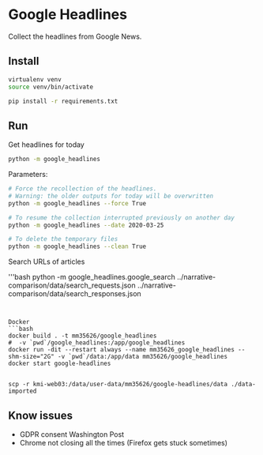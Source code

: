 # Google Headlines

Collect the headlines from Google News.

## Install

```bash
virtualenv venv
source venv/bin/activate

pip install -r requirements.txt
```

## Run

Get headlines for today

```bash
python -m google_headlines
```

Parameters:

```bash
# Force the recollection of the headlines.
# Warning: the older outputs for today will be overwritten
python -m google_headlines --force True

# To resume the collection interrupted previously on another day
python -m google_headlines --date 2020-03-25

# To delete the temporary files
python -m google_headlines --clean True
```

Search URLs of articles

'''bash
python -m google_headlines.google_search ../narrative-comparison/data/search_requests.json ../narrative-comparison/data/search_responses.json
```


Docker
```bash
docker build . -t mm35626/google_headlines
#  -v `pwd`/google_headlines:/app/google_headlines
docker run -dit --restart always --name mm35626_google_headlines --shm-size="2G" -v `pwd`/data:/app/data mm35626/google_headlines
docker start google-headlines


scp -r kmi-web03:/data/user-data/mm35626/google-headlines/data ./data-imported
```

## Know issues

- GDPR consent Washington Post
- Chrome not closing all the times (Firefox gets stuck sometimes)

